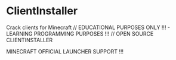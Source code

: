 # ClientInstaller
Crack clients for Minecraft
// EDUCATIONAL PURPOSES ONLY !!! - LEARNING PROGRAMMING PURPOSES !!!
// OPEN SOURCE CLIENTINSTALLER

MINECRAFT OFFICIAL LAUNCHER SUPPORT !!!


